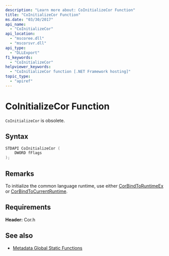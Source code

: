 ```yaml
---
description: "Learn more about: CoInitializeCor Function"
title: "CoInitializeCor Function"
ms.date: "03/30/2017"
api_name:
  - "CoInitializeCor"
api_location:
  - "mscoree.dll"
  - "mscorsvr.dll"
api_type:
  - "DLLExport"
f1_keywords:
  - "CoInitializeCor"
helpviewer_keywords:
  - "CoInitializeCor function [.NET Framework hosting]"
topic_type:
  - "apiref"
---
```

# CoInitializeCor Function

`CoInitializeCor` is obsolete.

## Syntax

```cpp
STDAPI CoInitializeCor (
    DWORD fFlags
);
```

## Remarks

 To initialize the common language runtime, use either [CorBindToRuntimeEx](corbindtoruntimeex-function.md) or [CorBindToCurrentRuntime](corbindtocurrentruntime-function.md).

## Requirements

 **Header:** Cor.h

## See also

- [Metadata Global Static Functions](../metadata/metadata-global-static-functions.md)
